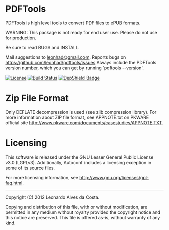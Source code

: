# PDFTools

PDFTools is high level tools to convert PDF files to ePUB formats.

WARNING: This package is not ready for end user use. Please do not use for production.

Be sure to read BUGS and INSTALL.

Mail suggestions to leonhad@gmail.com. Reports bugs on 
<https://github.com/leonhad/pdftools/issues>
Always include the PDFTools version number, which you can get by
running `pdftools --version'.

[![License](https://img.shields.io/badge/License-GPL%203.0-blue.svg)](LICENSE)
[![Build Status](https://travis-ci.org/leonhad/pdftools.svg?branch=master)](https://travis-ci.org/leonhad/pdftools) [![DepShield Badge](https://depshield.sonatype.org/badges/leonhad/pdftools/depshield.svg)](https://depshield.github.io)

# Zip File Format

Only DEFLATE decompression is used (see zlib compression library).
For more information about ZIP file format, see APPNOTE.txt on PKWARE
official site <http://www.pkware.com/documents/casestudies/APPNOTE.TXT>.

# Licensing

This software is released under the GNU Lesser General Public License v3.0 (LGPLv3).
Additionally, Autoconf includes a licensing exception in some of its
source files.

For more licensing information, see
<http://www.gnu.org/licenses/gpl-faq.html>.

-----
Copyright (C) 2012 Leonardo Alves da Costa.

Copying and distribution of this file, with or without modification,
are permitted in any medium without royalty provided the copyright
notice and this notice are preserved.  This file is offered as-is,
without warranty of any kind.